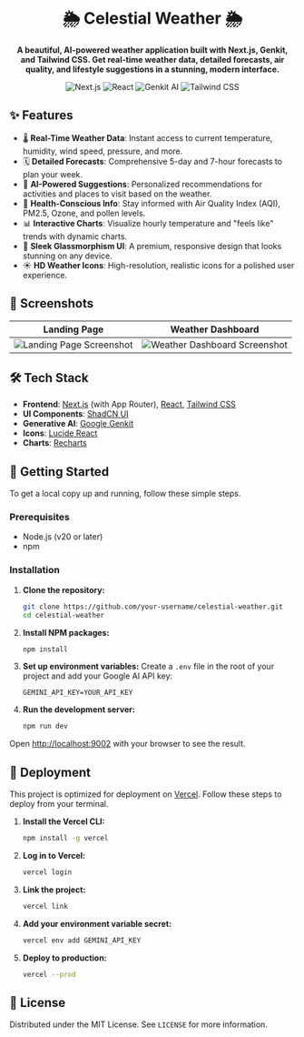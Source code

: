 
<div align="center">

# 🌦️ Celestial Weather 🌦️

**A beautiful, AI-powered weather application built with Next.js, Genkit, and Tailwind CSS. Get real-time weather data, detailed forecasts, air quality, and lifestyle suggestions in a stunning, modern interface.**

</div>

<p align="center">
  <img src="https://img.shields.io/badge/Next.js-15.x-black?style=for-the-badge&logo=next.js&logoColor=white" alt="Next.js">
  <img src="https://img.shields.io/badge/React-18-blue?style=for-the-badge&logo=react&logoColor=61DAFB" alt="React">
  <img src="https://img.shields.io/badge/Genkit-AI-orange?style=for-the-badge&logo=google&logoColor=white" alt="Genkit AI">
  <img src="https://img.shields.io/badge/Tailwind_CSS-3-38B2AC?style=for-the-badge&logo=tailwind-css&logoColor=white" alt="Tailwind CSS">
</p>

## ✨ Features

-   🌡️ **Real-Time Weather Data**: Instant access to current temperature, humidity, wind speed, pressure, and more.
-   🗓️ **Detailed Forecasts**: Comprehensive 5-day and 7-hour forecasts to plan your week.
-   🧠 **AI-Powered Suggestions**: Personalized recommendations for activities and places to visit based on the weather.
-   🍃 **Health-Conscious Info**: Stay informed with Air Quality Index (AQI), PM2.5, Ozone, and pollen levels.
-   📊 **Interactive Charts**: Visualize hourly temperature and "feels like" trends with dynamic charts.
-   📱 **Sleek Glassmorphism UI**: A premium, responsive design that looks stunning on any device.
-   ☀️ **HD Weather Icons**: High-resolution, realistic icons for a polished user experience.

## 📸 Screenshots

| Landing Page                                                                                           | Weather Dashboard                                                                                        |
| ------------------------------------------------------------------------------------------------------ | -------------------------------------------------------------------------------------------------------- |
| <img src="https://picsum.photos/800/600" alt="Landing Page Screenshot" data-ai-hint="app screenshot"> | <img src="https://picsum.photos/800/600" alt="Weather Dashboard Screenshot" data-ai-hint="dashboard weather"> |

## 🛠️ Tech Stack

-   **Frontend**: [Next.js](https://nextjs.org/) (with App Router), [React](https://react.dev/), [Tailwind CSS](https://tailwindcss.com/)
-   **UI Components**: [ShadCN UI](https://ui.shadcn.com/)
-   **Generative AI**: [Google Genkit](https://firebase.google.com/docs/genkit)
-   **Icons**: [Lucide React](https://lucide.dev/guide/packages/lucide-react)
-   **Charts**: [Recharts](https://recharts.org/)

## 🚀 Getting Started

To get a local copy up and running, follow these simple steps.

### Prerequisites

-   Node.js (v20 or later)
-   npm

### Installation

1.  **Clone the repository:**
    ```sh
    git clone https://github.com/your-username/celestial-weather.git
    cd celestial-weather
    ```

2.  **Install NPM packages:**
    ```sh
    npm install
    ```

3.  **Set up environment variables:**
    Create a `.env` file in the root of your project and add your Google AI API key:
    ```
    GEMINI_API_KEY=YOUR_API_KEY
    ```

4.  **Run the development server:**
    ```sh
    npm run dev
    ```

Open [http://localhost:9002](http://localhost:9002) with your browser to see the result.

## 🚀 Deployment

This project is optimized for deployment on [Vercel](https://vercel.com/). Follow these steps to deploy from your terminal.

1.  **Install the Vercel CLI:**
    ```sh
    npm install -g vercel
    ```
2.  **Log in to Vercel:**
    ```sh
    vercel login
    ```
3.  **Link the project:**
    ```sh
    vercel link
    ```
4.  **Add your environment variable secret:**
    ```sh
    vercel env add GEMINI_API_KEY
    ```
5.  **Deploy to production:**
    ```sh
    vercel --prod
    ```

## 📄 License

Distributed under the MIT License. See `LICENSE` for more information.
